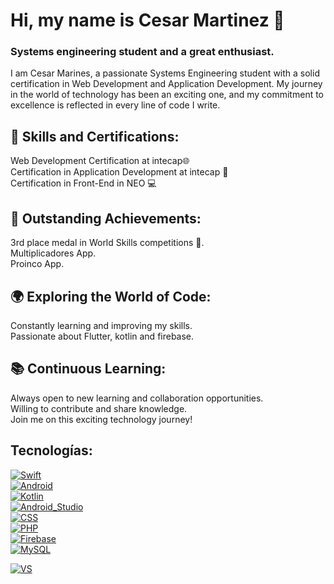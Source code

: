 # Hi, my name is Cesar Martinez 👋
### Systems engineering student and a great enthusiast. 

I am Cesar Marines, a passionate Systems Engineering student with a solid certification in Web Development and Application Development. My journey in the world of technology has been an exciting one, and my commitment to excellence is reflected in every line of code I write.

## 🚀 Skills and Certifications:

Web Development Certification at intecap🌐</br>
Certification in Application Development at intecap 📱</br>
Certification in Front-End in NEO 💻

## 🏅 Outstanding Achievements:

3rd place medal in World Skills competitions 🥉.</br>
Multiplicadores App.</br>
Proinco App.

## 🌍 Exploring the World of Code:

Constantly learning and improving my skills.</br>
Passionate about Flutter, kotlin and firebase.

## 📚 Continuous Learning:

Always open to new learning and collaboration opportunities.</br>
Willing to contribute and share knowledge.</br>
Join me on this exciting technology journey!

## Tecnologías:
[![Swift](https://img.shields.io/badge/Swift-FA7343?style=for-the-badge&logo=swift&logoColor=white&labelColor=101010)]()
</br>
[![Android](https://img.shields.io/badge/Android-3DDC84?style=for-the-badge&logo=android&logoColor=white&labelColor=101010)]()</br>
[![Kotlin](https://img.shields.io/badge/Kotlin-0095D5?style=for-the-badge&logo=kotlin&logoColor=white&labelColor=101010)]()</br>
[![Android_Studio](https://img.shields.io/badge/Android_Studio-3DDC84?style=for-the-badge&logo=android-studio&logoColor=white&labelColor=101010)]()
</br>
[![CSS](https://img.shields.io/badge/CSS-0095D5?style=for-the-badge&logo=css&logoColor=white&labelColor=101010)]()</br>
[![PHP](https://img.shields.io/badge/PHP-0095D5?style=for-the-badge&logo=PHP&logoColor=white&labelColor=101010)]()
</br>
[![Firebase](https://img.shields.io/badge/Firebase-FFCA28?style=for-the-badge&logo=firebase&logoColor=white&labelColor=101010)]()</br>
[![MySQL](https://img.shields.io/badge/MySQL-4479A1?style=for-the-badge&logo=mysql&logoColor=white&labelColor=101010)]()</br>

[![VS](https://img.shields.io/badge/VisualStudio-4479A1?style=for-the-badge&logo=VisualStudio&logoColor=white&labelColor=101010)]()
</br>

